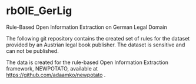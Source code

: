 # rbOIE_GerLig
Rule-Based Open Information Extraction on German Legal Domain

The following git repository contains the created set of rules for the dataset provided by an Austrian legal book publisher.
The dataset is sensitive and can not be published.

The data is created for the rule-based Open Information Extraction framework, NEWPOTATO, available at https://github.com/adaamko/newpotato .
